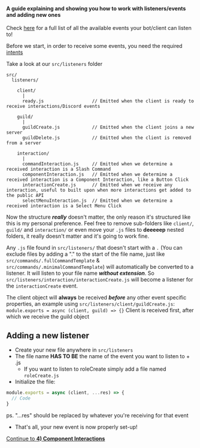 #### A guide explaining and showing you how to work with listeners/events and adding new ones
Check [here](https://discord.js.org/#/docs/main/13.1.0/class/Client) for a full list of all the available events your bot/client can listen to!

Before we start, in order to receive some events, you need the required [intents](https://discord.js.org/#/docs/main/13.1.0/class/Intents)

Take a look at our `src/listeners` folder
```
src/
  listeners/

    client/
      |
      ready.js                  // Emitted when the client is ready to receive interactions/Discord events

    guild/
      |
      guildCreate.js            // Emitted when the client joins a new server
      guildDelete.js            // Emitted when the client is removed from a server

    interaction/
      |
      commandInteraction.js     // Emitted when we determine a received interaction is a Slash Command
      componentInteraction.js   // Emitted when we determine a received interaction is a Component Interaction, like a Button Click
      interactionCreate.js      // Emitted when we receive any interaction, useful to built upon when more interactions get added to the public API
      selectMenuInteraction.js  // Emitted when we determine a received interaction is a Select Menu Click
```

Now the structure ***really*** doesn't matter, the only reason it's structured like this is my personal preference. Feel free to remove sub-folders like `client/`, `guild/` and `interaction/` or even move your `.js` files to **deeeeep** nested folders, it really doesn't matter and it's going to work fine.

Any `.js` file found in `src/listeners/` that doesn't start with a `.` (You can exclude files by adding a "." to the start of the file name, just like `src/commands/.fullCommandTemplate` & `src/commands/.minimalCommandTemplate`) will automatically be converted to a listener. It will listen to your file name ***without extension***. So `src/listeners/interaction/interactionCreate.js` will become a listener for the `interactionCreate` event.

The client object will **always** be received ***before*** any other event specific properties, an example using `src/listeners/client/guildCreate.js`: `module.exports = async (client, guild) => {}`
Client is received first, after which we receive the guild object

## Adding a new listener
- Create your new file anywhere in `src/listeners`
- The file name **HAS TO BE** the name of the event you want to listen to + .js
  - If you want to listen to roleCreate simply add a file named `roleCreate.js`
- Initialize the file:
```javascript
module.exports = async (client, ...res) => {
  // Code
}
```
ps. "...res" should be replaced by whatever you're receiving for that event
- That's all, your new event is now properly set-up!

[Continue to **4) Component Interactions**](./4ComponentInteractions.md)

